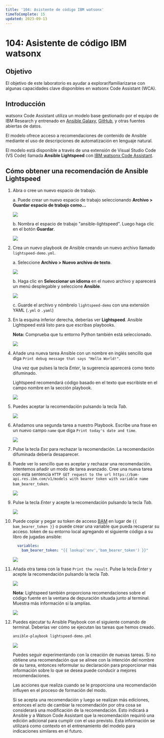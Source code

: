 ```yaml
---
title: '104: Asistente de código IBM watsonx'
timeToComplete: 15
updated: 2023-09-13
---
```


# 104: Asistente de código IBM watsonx

## Objetivo

El objetivo de este laboratorio es ayudar a explorar/familiarizarse con algunas capacidades clave disponibles en watsonx Code Assistant (WCA).

## Introducción

watsonx Code Assistant utiliza un modelo base gestionado por el equipo de IBM Research y entrenado en [Ansible Galaxy](https://galaxy.ansible.com/), [GitHub](https://github.com/), y otras fuentes abiertas de datos. 

El modelo ofrece acceso a recomendaciones de contenido de Ansible mediante el uso de descripciones de automatización en lenguaje natural. 

El modelo está disponible a través de una extensión de Visual Studio Code (VS Code) llamada **Ansible Lightspeed** con [IBM watsonx Code Assistant](https://www.ibm.com/products/watsonx-code-assistant).

## Cómo obtener una recomendación de Ansible Lightspeed

1. Abra o cree un nuevo espacio de trabajo.

    a. Puede crear un nuevo espacio de trabajo seleccionando **Archivo > Guardar espacio de trabajo como...**

    ![](./images/save-workspace.png)

    b. Nombra el espacio de trabajo "ansible-lightspeed". Luego haga clic en el botón **Guardar**.

    ![](./images/workspace-name.png)

2. Crea un nuevo playbook de Ansible creando un nuevo archivo llamado `lightspeed-demo.yml`.

    a. Seleccione **Archivo > Nuevo archivo de texto**.

    ![](./images/nuevo-archivo-de-texto.png)

    b. Haga clic en **Seleccionar un idioma** en el nuevo archivo y aparecerá un menú desplegable y seleccione **Ansible**. 

    ![](./images/select-ansible-language.png)

    c. Guarde el archivo y nómbrelo `lightspeed-demo` con una extensión YAML (`.yml` o `.yaml`)

3.  En la esquina inferior derecha, deberías ver **Lightspeed**. Ansible Lightspeed está listo para que escribas playbooks.

    **Nota:** Comprueba que tu entorno Python también está seleccionado.

    ![](./images/lightspeed-status-bar.png)
4. Añade una nueva tarea Ansible con un nombre en inglés sencillo que diga `Print debug message that says "Hello World!"`.

    Una vez que pulses la tecla *Enter*, la sugerencia aparecerá como texto difuminado. 
    
    Lightspeed recomendará código basado en el texto que escribiste en el campo nombre en la sección playbook.

    ![](./images/debug-message.png)

5. Puedes aceptar la recomendación pulsando la tecla *Tab*.

    ![](./images/tab-key.png)

6. Añadamos una segunda tarea a nuestro Playbook. Escribe una frase en un nuevo campo `name` que diga `Print today's date and time`.

    ![](./images/decline-recommendation.png)

7. Pulse la tecla *Esc* para rechazar la recomendación. La recomendación difuminada debería desaparecer.

8. Puede ver lo sencillo que es aceptar y rechazar una recomendación. Intentemos añadir un modo de tarea avanzado. Cree una nueva tarea con esta sentencia `HTTP GET request to the url https://bam-api.res.ibm.com/v1/models with bearer token with variable name bam_bearer_token`.


    ![](./images/http-request.png)


9. Pulse la tecla *Enter* y acepte la recomendación pulsando la tecla *Tab*.

    ![](./images/accept-http-request.png)

10. Puede copiar y pegar su token de acceso [BAM](https://bam.res.ibm.com/) en lugar de `{{ bam_bearer_token }}` o puede crear una variable que pueda recuperar su acceso. token de su entorno local agregando el siguiente código a su libro de jugadas ansible:

    ``` yml
      variables:
        bam_bearer_token: "{{ lookup('env','bam_bearer_token') }}"
    ```

    ![](./images/environment-variable.png)

11. Añada otra tarea con la frase `Print the result`. Pulse la tecla *Enter* y acepte la recomendación pulsando la tecla *Tab*.

    ![](./images/print-result.png)

    **Nota**: Lightspeed también proporciona recomendaciones sobre el código fuente en la ventana de depuración situada junto al terminal. Muestra más información si la amplías.

    ![](./images/source-code-recommendations.png)

12. Puedes ejecutar tu Ansible Playbook con el siguiente comando de terminal. Deberías ver cómo se ejecutan las tareas que hemos creado.


    ```bash
    ansible-playbook lightspeed-demo.yml
    ```

    ![](./images/run-playbook.png)


    Puedes seguir experimentando con la creación de nuevas tareas. Si no obtiene una recomendación que se alinee con la intención del nombre de su tarea, entonces reformular su declaración para proporcionar más información sobre lo que se desea puede conducir a mejores recomendaciones.

    Las acciones que realiza cuando se le proporciona una recomendación influyen en el proceso de formación del modo.

    Si se acepta una recomendación y luego se realizan más ediciones, entonces el acto de cambiar la recomendación por otra cosa se considerará una modificación de la recomendación. Esto indicará a Ansible y a Watson Code Assistant que la recomendación requirió una edición adicional para cumplir con el uso previsto. Esta información se utilizará como contexto en el entrenamiento del modelo para indicaciones similares en el futuro.
